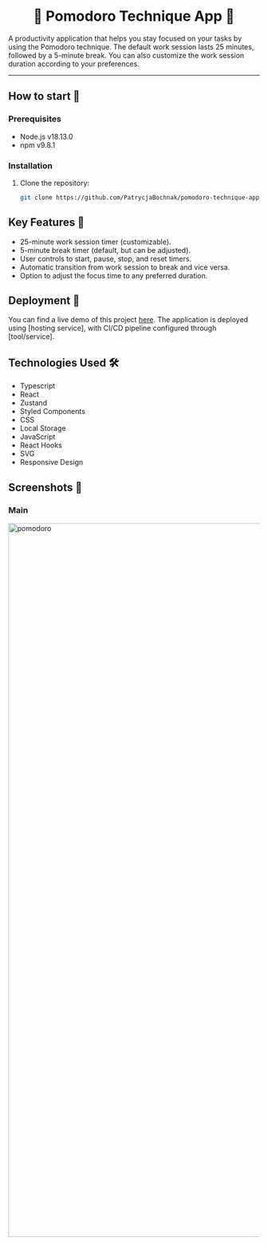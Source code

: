<h1 align="center"> 🍅 Pomodoro Technique App 🍅 </h1>
A productivity application that helps you stay focused on your tasks by using the Pomodoro technique. The default work session lasts 25 minutes, followed by a 5-minute break. You can also customize the work session duration according to your preferences.

---

## How to start 🚀

### Prerequisites
- Node.js v18.13.0
- npm v9.8.1
### Installation

1. Clone the repository:
   ```bash
   git clone https://github.com/PatrycjaBochnak/pomodoro-technique-app.git
   
## Key Features 📝
- 25-minute work session timer (customizable).
- 5-minute break timer (default, but can be adjusted).
- User controls to start, pause, stop, and reset timers.
- Automatic transition from work session to break and vice versa.
- Option to adjust the focus time to any preferred duration.

## Deployment 🚀
 You can find a live demo of this project [here](https://your-live-demo-link.com). The application is deployed using [hosting service], with CI/CD pipeline configured through [tool/service].

## Technologies Used 🛠️
- Typescript
- React
- Zustand
- Styled Components
- CSS
- Local Storage
- JavaScript
- React Hooks
- SVG
- Responsive Design

## Screenshots 📸 
### Main
<img width="1432" alt="pomodoro" src="https://github.com/user-attachments/assets/87e9786e-eb12-45d1-bd95-05937cf58ff9">

